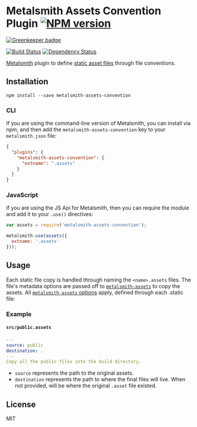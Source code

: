 # Metalsmith Assets Convention Plugin [![NPM version](https://img.shields.io/npm/v/metalsmith-assets-convention.svg)](https://www.npmjs.org/package/metalsmith-assets-convention)

[![Greenkeeper badge](https://badges.greenkeeper.io/RobLoach/metalsmith-assets-convention.svg)](https://greenkeeper.io/)

[![Build Status](https://img.shields.io/travis/RobLoach/metalsmith-assets-convention/master.svg)](https://travis-ci.org/RobLoach/metalsmith-assets-convention)
[![Dependency Status](https://david-dm.org/RobLoach/metalsmith-assets-convention.png)](https://david-dm.org/RobLoach/metalsmith-assets-convention)

[Metalsmith](http://metalsmith.io) plugin to define [static asset files](https://github.com/treygriffith/metalsmith-assets) through file conventions.

## Installation

    npm install --save metalsmith-assets-convention

### CLI

If you are using the command-line version of Metalsmith, you can install via npm, and then add the `metalsmith-assets-convention` key to your `metalsmith.json` file:

```json
{
  "plugins": {
    "metalsmith-assets-convention": {
      "extname": ".assets"
    }
  }
}
```

### JavaScript

If you are using the JS Api for Metalsmith, then you can require the module and add it to your `.use()` directives:

```js
var assets = require('metalsmith-assets-convention');

metalsmith.use(assets({
  extname: '.assets'
}));
```

## Usage

Each static file copy is handled through naming the `<name>.assets` files. The file's metadata options are passed off to [`metalsmith-assets`](https://github.com/treygriffith/metalsmith-assets) to copy the assets. All [`metalsmith-assets` options](https://github.com/treygriffith/metalsmith-assets#using-the-cli) apply, defined through each .static file:

### Example
#### `src/public.assets`
``` yaml
---
source: public
destination: .
---
Copy all the public files into the build directory.
```

- `source` represents the path to the original assets.
- `destination` represents the path to where the final files will live. When not provided, will be where the original `.asset` file existed.

## License

MIT
